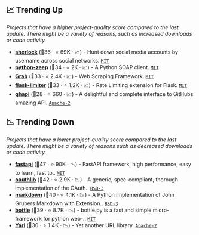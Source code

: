 ## 📈 Trending Up

_Projects that have a higher project-quality score compared to the last update. There might be a variety of reasons, such as increased downloads or code activity._

- <b><a href="https://github.com/sherlock-project/sherlock">sherlock</a></b> (🥈36 ·  ⭐ 69K · 📈) - Hunt down social media accounts by username across social networks. <code><a href="http://bit.ly/34MBwT8">MIT</a></code>
- <b><a href="https://github.com/mvantellingen/python-zeep">python-zeep</a></b> (🥈34 ·  ⭐ 2K · 📈) - A Python SOAP client. <code><a href="http://bit.ly/34MBwT8">MIT</a></code>
- <b><a href="https://github.com/lorien/grab">Grab</a></b> (🥇33 ·  ⭐ 2.4K · 📈) - Web Scraping Framework. <code><a href="http://bit.ly/34MBwT8">MIT</a></code>
- <b><a href="https://github.com/alisaifee/flask-limiter">flask-limiter</a></b> (🥇33 ·  ⭐ 1.2K · 📈) - Rate Limiting extension for Flask. <code><a href="http://bit.ly/34MBwT8">MIT</a></code> <code><img src="https://flask.palletsprojects.com/en/1.1.x/_static/flask-icon.png" style="display:inline;" width="13" height="13"></code>
- <b><a href="https://github.com/AnswerDotAI/ghapi">ghapi</a></b> (🥉28 ·  ⭐ 660 · 📈) - A delightful and complete interface to GitHubs amazing API. <code><a href="http://bit.ly/3nYMfla">Apache-2</a></code>

## 📉 Trending Down

_Projects that have a lower project-quality score compared to the last update. There might be a variety of reasons such as decreased downloads or code activity._

- <b><a href="https://github.com/fastapi/fastapi">fastapi</a></b> (🥇47 ·  ⭐ 90K · 📉) - FastAPI framework, high performance, easy to learn, fast to.. <code><a href="http://bit.ly/34MBwT8">MIT</a></code> <code><img src="https://fastapi.tiangolo.com/img/favicon.png" style="display:inline;" width="13" height="13"></code> <code><img src="https://www.openapis.org/wp-content/uploads/sites/3/2016/11/favicon.png" style="display:inline;" width="13" height="13"></code>
- <b><a href="https://github.com/oauthlib/oauthlib">oauthlib</a></b> (🥇42 ·  ⭐ 2.9K · 📉) - A generic, spec-compliant, thorough implementation of the OAuth.. <code><a href="http://bit.ly/3aKzpTv">BSD-3</a></code>
- <b><a href="https://github.com/Python-Markdown/markdown">markdown</a></b> (🥇40 ·  ⭐ 4.1K · 📉) - A Python implementation of John Grubers Markdown with Extension.. <code><a href="http://bit.ly/3aKzpTv">BSD-3</a></code>
- <b><a href="https://github.com/bottlepy/bottle">bottle</a></b> (🥈39 ·  ⭐ 8.7K · 📉) - bottle.py is a fast and simple micro-framework for python web-.. <code><a href="http://bit.ly/34MBwT8">MIT</a></code>
- <b><a href="https://github.com/aio-libs/yarl">Yarl</a></b> (🥈30 ·  ⭐ 1.4K · 📉) - Yet another URL library. <code><a href="http://bit.ly/3nYMfla">Apache-2</a></code>

